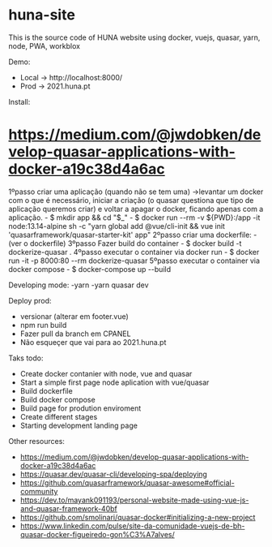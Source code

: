 # huna-site
This is the source code of HUNA website using docker, vuejs, quasar, yarn, node, PWA, workblox

Demo:
 - Local -> http://localhost:8000/
 - Prod  -> 2021.huna.pt

Install:
# https://medium.com/@jwdobken/develop-quasar-applications-with-docker-a19c38d4a6ac

1ºpasso criar uma aplicação (quando não se tem uma) ->levantar um docker com o que é necessário, iniciar a criação (o quasar questiona que tipo de aplicação queremos criar) e voltar a apagar o docker, ficando apenas com a aplicação.
    - $ mkdir app && cd "$_"
    - $ docker run --rm -v ${PWD}:/app -it node:13.14-alpine sh -c "yarn global add @vue/cli-init && vue init 'quasarframework/quasar-starter-kit' app"
2ºpasso criar uma dockerfile:
    - (ver o dockerfile)
3ºpasso Fazer build do container
    - $ docker build -t dockerize-quasar .
4ºpasso executar o container via docker run
    - $ docker run -it -p 8000:80 --rm dockerize-quasar
5ºpasso  executar o container via docker compose
    - $ docker-compose up --build

Developing mode:
-yarn
-yarn quasar dev

Deploy prod:
- versionar (alterar em footer.vue)
- npm run build
- Fazer pull da branch em CPANEL
- Não esqueçer que vai para ao 2021.huna.pt

Taks todo:
- Create docker contanier with node, vue and quasar
- Start a simple first page node aplication with vue/quasar
- Build dockerfile
- Build docker compose
- Build page for prodution enviroment
- Create different stages
- Starting development landing page

Other resources:
- https://medium.com/@jwdobken/develop-quasar-applications-with-docker-a19c38d4a6ac
- https://quasar.dev/quasar-cli/developing-spa/deploying
- https://github.com/quasarframework/quasar-awesome#official-community
- https://dev.to/mayank091193/personal-website-made-using-vue-js-and-quasar-framework-40bf
- https://github.com/smolinari/quasar-docker#initializing-a-new-project
- https://www.linkedin.com/pulse/site-da-comunidade-vuejs-de-bh-quasar-docker-figueiredo-gon%C3%A7alves/




